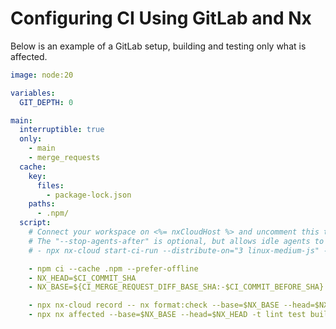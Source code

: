 # Configuring CI Using GitLab and Nx

Below is an example of a GitLab setup, building and testing only what is affected.

```yaml {% fileName=".gitlab-ci.yml" %}
image: node:20

variables:
  GIT_DEPTH: 0

main:
  interruptible: true
  only:
    - main
    - merge_requests
  cache:
    key:
      files:
        - package-lock.json
    paths:
      - .npm/
  script:
    # Connect your workspace on <%= nxCloudHost %> and uncomment this to enable task distribution.
    # The "--stop-agents-after" is optional, but allows idle agents to shut down once the "e2e-ci" targets have been requested
    # - npx nx-cloud start-ci-run --distribute-on="3 linux-medium-js" --stop-agents-after="e2e-ci"

    - npm ci --cache .npm --prefer-offline
    - NX_HEAD=$CI_COMMIT_SHA
    - NX_BASE=${CI_MERGE_REQUEST_DIFF_BASE_SHA:-$CI_COMMIT_BEFORE_SHA}

    - npx nx-cloud record -- nx format:check --base=$NX_BASE --head=$NX_HEAD
    - npx nx affected --base=$NX_BASE --head=$NX_HEAD -t lint test build e2e-ci
```
